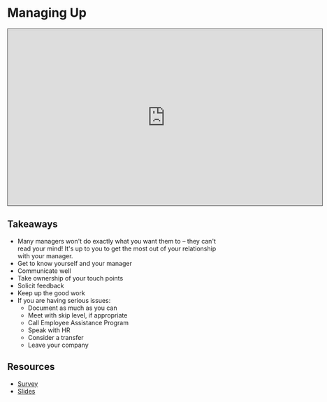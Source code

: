 # Managing Up

<iframe src="https://adaacademy.hosted.panopto.com/Panopto/Pages/Embed.aspx?id=1f61c773-9cea-4e5c-8c56-acf0000577aa&autoplay=false&offerviewer=true&showtitle=true&showbrand=false&start=0&interactivity=all" height="405" width="720" style="border: 1px solid #464646;" allowfullscreen allow="autoplay"></iframe>

## Takeaways

- Many managers won't do exactly what you want them to – they can't read your mind! It's up to you to get the most out of your relationship with your manager. 
- Get to know yourself and your manager
- Communicate well
- Take ownership of your touch points
- Solicit feedback
- Keep up the good work
- If you are having serious issues: 
  - Document as much as you can
  - Meet with skip level, if appropriate
  - Call Employee Assistance Program
  - Speak with HR 
  - Consider a transfer
  - Leave your company

## Resources
- [Survey](https://docs.google.com/forms/d/e/1FAIpQLScsEpNkuopgMhG77ok1ovH5ArjjvP0-tlFxeQj7yrJT2fniRA/viewform?usp=sf_link)
- [Slides](https://drive.google.com/file/d/1YyfsNoVztNobDz2ASqWRhvF-_fMF6Gld/view?usp=sharing)

